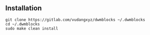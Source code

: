 ## Installation
```
git clone https://gitlab.com/vudangxyz/dwmblocks ~/.dwmblocks
cd ~/.dwmblocks
sudo make clean install
```

